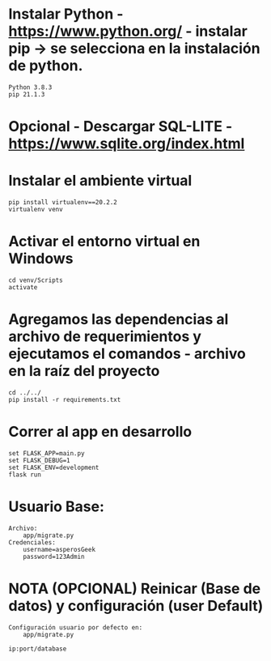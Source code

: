 # Instalar Python - https://www.python.org/  - instalar pip -> se selecciona en la instalación de python.
    Python 3.8.3
    pip 21.1.3

# Opcional - Descargar SQL-LITE - https://www.sqlite.org/index.html

# Instalar el ambiente virtual
    pip install virtualenv==20.2.2
    virtualenv venv

# Activar el entorno virtual en Windows
    cd venv/Scripts
    activate

# Agregamos las dependencias al archivo de requerimientos y ejecutamos el comandos - archivo en la raíz del proyecto 
    cd ../../
    pip install -r requirements.txt

# Correr al app en desarrollo
    set FLASK_APP=main.py
    set FLASK_DEBUG=1
    set FLASK_ENV=development
    flask run

# Usuario Base:
    Archivo:
        app/migrate.py
    Credenciales:
        username=asperosGeek
        password=123Admin

# NOTA (OPCIONAL) Reinicar (Base de datos) y configuración (user Default) 
    Configuración usuario por defecto en:
        app/migrate.py
    
    ip:port/database